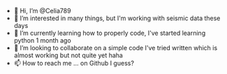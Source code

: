 - 👋 Hi, I’m @Celia789
- 👀 I’m interested in many things, but I'm working with seismic data these days
- 🌱 I’m currently learning how to properly code, I've started learning python 1 month ago
- 💞️ I’m looking to collaborate on a simple code I've tried written which is almost working but not quite yet haha
- 📫 How to reach me ... on Github I guess?

<!---
Celia789/Celia789 is a ✨ special ✨ repository because its `README.md` (this file) appears on your GitHub profile.
You can click the Preview link to take a look at your changes.
--->
